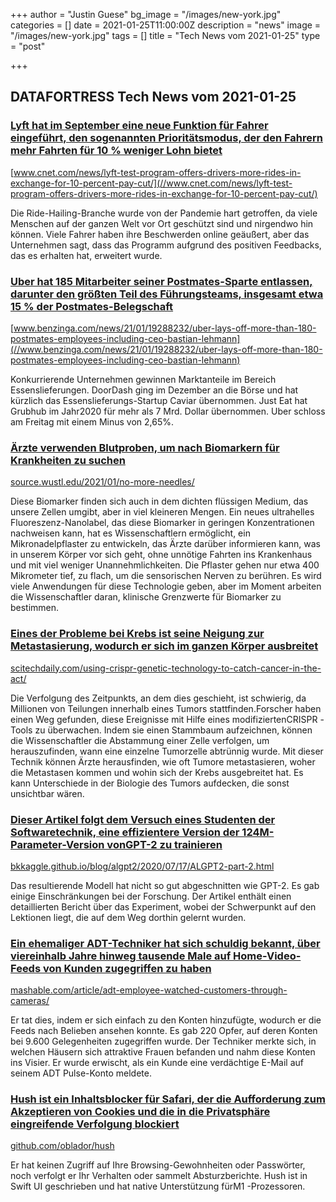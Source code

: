 +++
author = "Justin Guese"
bg_image = "/images/new-york.jpg"
categories = []
date = 2021-01-25T11:00:00Z
description = "news"
image = "/images/new-york.jpg"
tags = []
title = "Tech News vom 2021-01-25"
type = "post"

+++

        
## DATAFORTRESS Tech News vom 2021-01-25





### [Lyft hat im September eine neue Funktion für Fahrer eingeführt, den sogenannten Prioritätsmodus, der den Fahrern mehr Fahrten für 10 % weniger Lohn bietet](//www.cnet.com/news/lyft-test-program-offers-drivers-more-rides-in-exchange-for-10-percent-pay-cut/)


[www.cnet.com/news/lyft-test-program-offers-drivers-more-rides-in-exchange-for-10-percent-pay-cut/](//www.cnet.com/news/lyft-test-program-offers-drivers-more-rides-in-exchange-for-10-percent-pay-cut/)


Die Ride-Hailing-Branche wurde von der Pandemie hart getroffen, da viele Menschen auf der ganzen Welt vor Ort geschützt sind und nirgendwo hin können. Viele Fahrer haben ihre Beschwerden online geäußert, aber das Unternehmen sagt, dass das Programm aufgrund des positiven Feedbacks, das es erhalten hat, erweitert wurde.


### [Uber hat 185 Mitarbeiter seiner Postmates-Sparte entlassen, darunter den größten Teil des Führungsteams, insgesamt etwa 15 % der Postmates-Belegschaft](//www.benzinga.com/news/21/01/19288232/uber-lays-off-more-than-180-postmates-employees-including-ceo-bastian-lehmann)


[www.benzinga.com/news/21/01/19288232/uber-lays-off-more-than-180-postmates-employees-including-ceo-bastian-lehmann](//www.benzinga.com/news/21/01/19288232/uber-lays-off-more-than-180-postmates-employees-including-ceo-bastian-lehmann)


Konkurrierende Unternehmen gewinnen Marktanteile im Bereich Essenslieferungen. DoorDash ging im Dezember an die Börse und hat kürzlich das Essenslieferungs-Startup Caviar übernommen. Just Eat hat Grubhub im Jahr2020 für mehr als 7 Mrd. Dollar übernommen. Uber schloss am Freitag mit einem Minus von 2,65%.


### [Ärzte verwenden Blutproben, um nach Biomarkern für Krankheiten zu suchen](//source.wustl.edu/2021/01/no-more-needles/)


[source.wustl.edu/2021/01/no-more-needles/](//source.wustl.edu/2021/01/no-more-needles/)


Diese Biomarker finden sich auch in dem dichten flüssigen Medium, das unsere Zellen umgibt, aber in viel kleineren Mengen. Ein neues ultrahelles Fluoreszenz-Nanolabel, das diese Biomarker in geringen Konzentrationen nachweisen kann, hat es Wissenschaftlern ermöglicht, ein Mikronadelpflaster zu entwickeln, das Ärzte darüber informieren kann, was in unserem Körper vor sich geht, ohne unnötige Fahrten ins Krankenhaus und mit viel weniger Unannehmlichkeiten. Die Pflaster gehen nur etwa 400 Mikrometer tief, zu flach, um die sensorischen Nerven zu berühren. Es wird viele Anwendungen für diese Technologie geben, aber im Moment arbeiten die Wissenschaftler daran, klinische Grenzwerte für Biomarker zu bestimmen.


### [Eines der Probleme bei Krebs ist seine Neigung zur Metastasierung, wodurch er sich im ganzen Körper ausbreitet](//scitechdaily.com/using-crispr-genetic-technology-to-catch-cancer-in-the-act/)


[scitechdaily.com/using-crispr-genetic-technology-to-catch-cancer-in-the-act/](//scitechdaily.com/using-crispr-genetic-technology-to-catch-cancer-in-the-act/)


Die Verfolgung des Zeitpunkts, an dem dies geschieht, ist schwierig, da Millionen von Teilungen innerhalb eines Tumors stattfinden.Forscher haben einen Weg gefunden, diese Ereignisse mit Hilfe eines modifiziertenCRISPR -Tools zu überwachen. Indem sie einen Stammbaum aufzeichnen, können die Wissenschaftler die Abstammung einer Zelle verfolgen, um herauszufinden, wann eine einzelne Tumorzelle abtrünnig wurde. Mit dieser Technik können Ärzte herausfinden, wie oft Tumore metastasieren, woher die Metastasen kommen und wohin sich der Krebs ausgebreitet hat. Es kann Unterschiede in der Biologie des Tumors aufdecken, die sonst unsichtbar wären.


### [Dieser Artikel folgt dem Versuch eines Studenten der Softwaretechnik, eine effizientere Version der 124M-Parameter-Version vonGPT-2 zu trainieren](//bkkaggle.github.io/blog/algpt2/2020/07/17/ALGPT2-part-2.html)


[bkkaggle.github.io/blog/algpt2/2020/07/17/ALGPT2-part-2.html](//bkkaggle.github.io/blog/algpt2/2020/07/17/ALGPT2-part-2.html)


Das resultierende Modell hat nicht so gut abgeschnitten wie GPT-2. Es gab einige Einschränkungen bei der Forschung. Der Artikel enthält einen detaillierten Bericht über das Experiment, wobei der Schwerpunkt auf den Lektionen liegt, die auf dem Weg dorthin gelernt wurden.




### [Ein ehemaliger ADT-Techniker hat sich schuldig bekannt, über viereinhalb Jahre hinweg tausende Male auf Home-Video-Feeds von Kunden zugegriffen zu haben](//mashable.com/article/adt-employee-watched-customers-through-cameras/)


[mashable.com/article/adt-employee-watched-customers-through-cameras/](//mashable.com/article/adt-employee-watched-customers-through-cameras/)


Er tat dies, indem er sich einfach zu den Konten hinzufügte, wodurch er die Feeds nach Belieben ansehen konnte. Es gab 220 Opfer, auf deren Konten bei 9.600 Gelegenheiten zugegriffen wurde. Der Techniker merkte sich, in welchen Häusern sich attraktive Frauen befanden und nahm diese Konten ins Visier. Er wurde erwischt, als ein Kunde eine verdächtige E-Mail auf seinem ADT Pulse-Konto meldete.


### [Hush ist ein Inhaltsblocker für Safari, der die Aufforderung zum Akzeptieren von Cookies und die in die Privatsphäre eingreifende Verfolgung blockiert](//github.com/oblador/hush)


[github.com/oblador/hush](//github.com/oblador/hush)


Er hat keinen Zugriff auf Ihre Browsing-Gewohnheiten oder Passwörter, noch verfolgt er Ihr Verhalten oder sammelt Absturzberichte. Hush ist in Swift UI geschrieben und hat native Unterstützung fürM1 -Prozessoren.